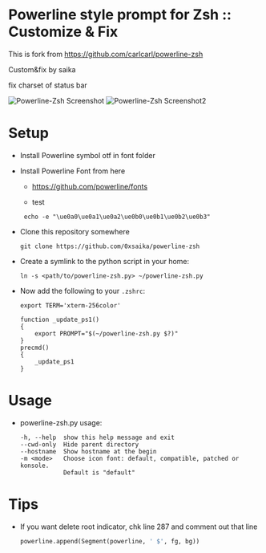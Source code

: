 Powerline style prompt for Zsh :: Customize & Fix
===============================
This is fork from https://github.com/carlcarl/powerline-zsh

Custom&fix by saika

fix charset of status bar

![Powerline-Zsh Screenshot](http://i.imgur.com/QfDe3yP.png)
![Powerline-Zsh Screenshot2](http://i.imgur.com/f1kQcLv.png)


Setup
===============================
 * Install Powerline symbol otf in font folder

 * Install Powerline Font from here

	 * https://github.com/powerline/fonts

	 * test
	 
	```shell
	 echo -e "\ue0a0\ue0a1\ue0a2\ue0b0\ue0b1\ue0b2\ue0b3"
	```

 * Clone this repository somewhere
    ```shell
    git clone https://github.com/0xsaika/powerline-zsh
    ```	

 * Create a symlink to the python script in your home:
   
    ```shell
    ln -s <path/to/powerline-zsh.py> ~/powerline-zsh.py
    ```


 * Now add the following to your `.zshrc`:

    ```shell
    export TERM='xterm-256color'
    ```

	```shell
	function _update_ps1()
	{
	    export PROMPT="$(~/powerline-zsh.py $?)"
	}
	precmd()
	{
	    _update_ps1
	}
	```


Usage
===============================

 * powerline-zsh.py usage:

	```shell
	-h, --help  show this help message and exit
	--cwd-only  Hide parent directory
	--hostname  Show hostname at the begin
	-m <mode>   Choose icon font: default, compatible, patched or konsole.
	            Default is "default"
	```


Tips
===============================

 * If you want delete root indicator, chk line 287 and comment out that line

	```python
	powerline.append(Segment(powerline, ' $', fg, bg))
	```